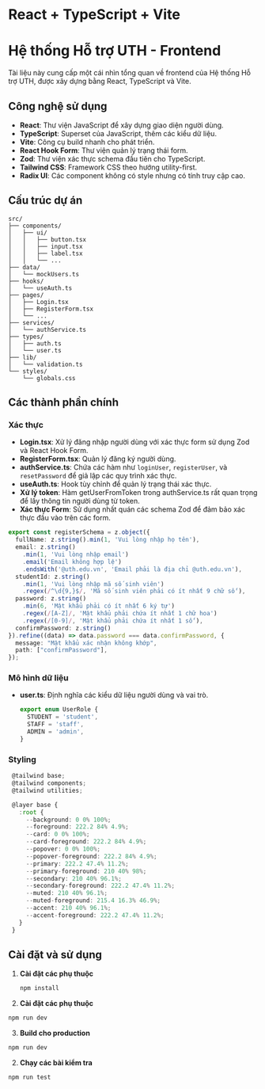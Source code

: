 # React + TypeScript + Vite

# Hệ thống Hỗ trợ UTH - Frontend

Tài liệu này cung cấp một cái nhìn tổng quan về frontend của Hệ thống Hỗ trợ UTH, được xây dựng bằng React, TypeScript và Vite.

## Công nghệ sử dụng

- **React**: Thư viện JavaScript để xây dựng giao diện người dùng.
- **TypeScript**: Superset của JavaScript, thêm các kiểu dữ liệu.
- **Vite**: Công cụ build nhanh cho phát triển.
- **React Hook Form**: Thư viện quản lý trạng thái form.
- **Zod**: Thư viện xác thực schema đầu tiên cho TypeScript.
- **Tailwind CSS**: Framework CSS theo hướng utility-first.
- **Radix UI**: Các component không có style nhưng có tính truy cập cao.

## Cấu trúc dự án

```plaintext
src/
├── components/
│   ├── ui/
│   │   ├── button.tsx
│   │   ├── input.tsx
│   │   ├── label.tsx
│   │   └── ...
├── data/
│   └── mockUsers.ts
├── hooks/
│   └── useAuth.ts
├── pages/
│   ├── Login.tsx
│   ├── RegisterForm.tsx
│   └── ...
├── services/
│   └── authService.ts
├── types/
│   ├── auth.ts
│   └── user.ts
├── lib/
│   └── validation.ts
└── styles/
    └── globals.css
```


## Các thành phần chính

### Xác thực

- **Login.tsx**: Xử lý đăng nhập người dùng với xác thực form sử dụng Zod và React Hook Form.
- **RegisterForm.tsx**: Quản lý đăng ký người dùng.
- **authService.ts**: Chứa các hàm như `loginUser`, `registerUser`, và `resetPassword` để giả lập các quy trình xác thực.
- **useAuth.ts**: Hook tùy chỉnh để quản lý trạng thái xác thực.
- **Xử lý token**: Hàm getUserFromToken trong authService.ts rất quan trọng để lấy thông tin người dùng từ token.
- **Xác thực Form**: Sử dụng nhất quán các schema Zod để đảm bảo xác thực đầu vào trên các form.
```typescript
export const registerSchema = z.object({
  fullName: z.string().min(1, 'Vui lòng nhập họ tên'),
  email: z.string()
    .min(1, 'Vui lòng nhập email')
    .email('Email không hợp lệ')
    .endsWith('@uth.edu.vn', 'Email phải là địa chỉ @uth.edu.vn'),
  studentId: z.string()
    .min(1, 'Vui lòng nhập mã số sinh viên')
    .regex(/^\d{9,}$/, 'Mã số sinh viên phải có ít nhất 9 chữ số'),
  password: z.string()
    .min(6, 'Mật khẩu phải có ít nhất 6 ký tự')
    .regex(/[A-Z]/, 'Mật khẩu phải chứa ít nhất 1 chữ hoa')
    .regex(/[0-9]/, 'Mật khẩu phải chứa ít nhất 1 số'),
  confirmPassword: z.string()
}).refine((data) => data.password === data.confirmPassword, {
  message: "Mật khẩu xác nhận không khớp",
  path: ["confirmPassword"],
});
```

### Mô hình dữ liệu

- **user.ts**: Định nghĩa các kiểu dữ liệu người dùng và vai trò.
  ```typescript
  export enum UserRole {
    STUDENT = 'student',
    STAFF = 'staff',
    ADMIN = 'admin',
  }
  ```
### Styling

 ```typescript
  @tailwind base;
  @tailwind components;
  @tailwind utilities;

  @layer base {
    :root {
      --background: 0 0% 100%;
      --foreground: 222.2 84% 4.9%;
      --card: 0 0% 100%;
      --card-foreground: 222.2 84% 4.9%;
      --popover: 0 0% 100%;
      --popover-foreground: 222.2 84% 4.9%;
      --primary: 222.2 47.4% 11.2%;
      --primary-foreground: 210 40% 98%;
      --secondary: 210 40% 96.1%;
      --secondary-foreground: 222.2 47.4% 11.2%;
      --muted: 210 40% 96.1%;
      --muted-foreground: 215.4 16.3% 46.9%;
      --accent: 210 40% 96.1%;
      --accent-foreground: 222.2 47.4% 11.2%;
    }
  }
 ```

## Cài đặt và sử dụng

1. **Cài đặt các phụ thuộc**
   ```sh
   npm install
   ```
2. **Cài đặt các phụ thuộc**
  ```sh
  npm run dev
  ```
3. **Build cho production**
  ```sh
  npm run dev
  ```
2. **Chạy các bài kiểm tra**
  ```sh
  npm run test
  ```
